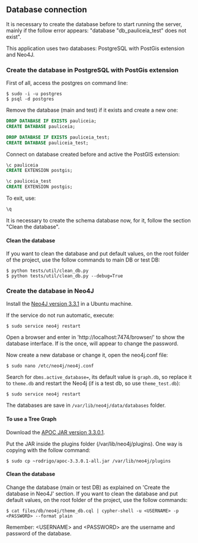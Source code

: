 
## Database connection

It is necessary to create the database before to start running the server, mainly if the follow error appears: "database "db_pauliceia_test" does not exist".

This application uses two databases: PostgreSQL with PostGis extension and Neo4J.


### Create the database in PostgreSQL with PostGis extension

First of all, access the postgres on command line:

```
$ sudo -i -u postgres
$ psql -d postgres
```

Remove the database (main and test) if it exists and create a new one:

```sql
DROP DATABASE IF EXISTS pauliceia;
CREATE DATABASE pauliceia;

DROP DATABASE IF EXISTS pauliceia_test;
CREATE DATABASE pauliceia_test;
```

Connect on database created before and active the PostGIS extension:

```sql
\c pauliceia
CREATE EXTENSION postgis;

\c pauliceia_test
CREATE EXTENSION postgis;
```

To exit, use:
```sql
\q
```

It is necessary to create the schema database now, for it, follow the section "Clean the database".


#### Clean the database

If you want to clean the database and put default values, on the root folder of the project, use the follow commands to main DB or test DB:

```
$ python tests/util/clean_db.py
$ python tests/util/clean_db.py --debug=True
```


### Create the database in Neo4J

Install the [Neo4J version 3.3.1](https://neo4j.com/docs/operations-manual/current/installation/linux/debian/) in a Ubuntu machine.

If the service do not run automatic, execute:

```
$ sudo service neo4j restart
```

Open a browser and enter in 'http://localhost:7474/browser/' to show the database interface. If is the once, will appear to change the password.

Now create a new database or change it, open the neo4j.conf file:

```
$ sudo nano /etc/neo4j/neo4j.conf
```

Search for ```dbms.active_database=```, its default value is ```graph.db```, so replace it to ```theme.db``` and restart the Neo4j (if is a test db, so use ```theme_test.db```):

```
$ sudo service neo4j restart
```

The databases are save in ```/var/lib/neo4j/data/databases``` folder.


#### To use a Tree Graph

Download the [APOC JAR version 3.3.0.1](https://github.com/neo4j-contrib/neo4j-apoc-procedures/releases/3.3.0.1).

Put the JAR inside the plugins folder (/var/lib/neo4j/plugins). One way is copying with the follow command:

```
$ sudo cp ~rodrigo/apoc-3.3.0.1-all.jar /var/lib/neo4j/plugins
```


#### Clean the database

Change the database (main or test DB) as explained on 'Create the database in Neo4J' section.
If you want to clean the database and put default values, on the root folder of the project, use the follow commands:

```
$ cat files/db/neo4j/theme_db.cql | cypher-shell -u <USERNAME> -p <PASSWORD> --format plain
```

Remember: \<USERNAME> and  \<PASSWORD> are the username and password of the database.
